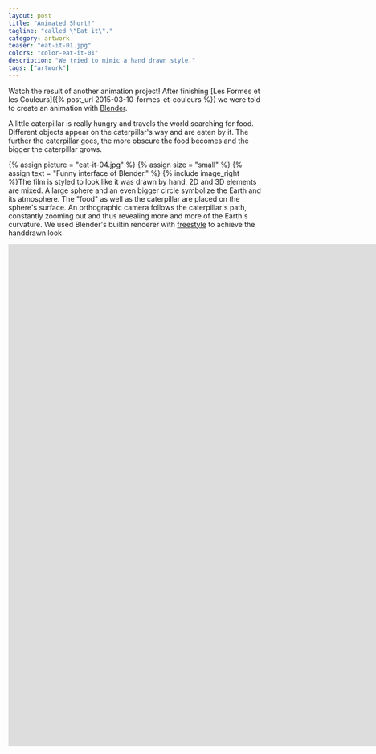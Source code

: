 ```yaml
---
layout: post
title: "Animated Short!"
tagline: "called \"Eat it\"."
category: artwork
teaser: "eat-it-01.jpg"
colors: "color-eat-it-01"
description: "We tried to mimic a hand drawn style."
tags: ["artwork"]
---
```


Watch the result of another animation project! After finishing [Les Formes et les Couleurs]({% post_url 2015-03-10-formes-et-couleurs %}) we were told to create an animation with [Blender](http://www.blender.org/).

<!--more-->

A little caterpillar is really hungry and travels the world searching for food. Different objects appear on the caterpillar's way and are eaten by it. The further the caterpillar goes, the more obscure the food becomes and the bigger the caterpillar grows.


{% assign picture = "eat-it-04.jpg" %}
{% assign size = "small" %}
{% assign text = "Funny interface of Blender." %}
{% include image_right %}The film is styled to look like it was drawn by hand, 2D and 3D elements are mixed. A large sphere and an even bigger circle symbolize the Earth and its atmosphere. The "food" as well as the caterpillar are placed on the sphere's surface. An orthographic camera follows the caterpillar's path, constantly zooming out and thus revealing more and more of the Earth's curvature. We used Blender's built­in renderer with [freestyle](http://freestyle.sourceforge.net/) to achieve the hand­drawn look



<div class="responsive-video-53">
<iframe src="http://player.vimeo.com/video/121864525?title=0&amp;byline=0&amp;portrait=0&amp;color={% include link_color %}" width="1600" height="1000" frameborder="0" webkitAllowFullScreen allowFullScreen></iframe>
</div>
